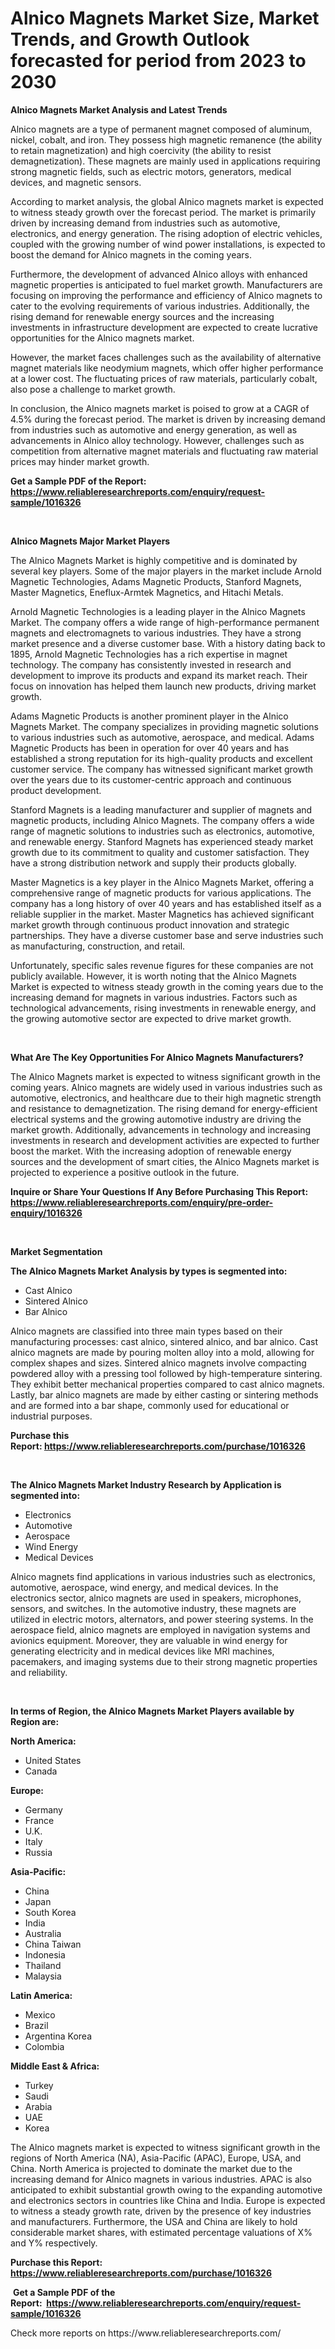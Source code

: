 <p><h1>Alnico Magnets Market Size, Market Trends, and Growth Outlook forecasted for period from 2023 to 2030</h1></p><p><strong>Alnico Magnets Market Analysis and Latest Trends</strong></p>
<p><p>Alnico magnets are a type of permanent magnet composed of aluminum, nickel, cobalt, and iron. They possess high magnetic remanence (the ability to retain magnetization) and high coercivity (the ability to resist demagnetization). These magnets are mainly used in applications requiring strong magnetic fields, such as electric motors, generators, medical devices, and magnetic sensors.</p><p>According to market analysis, the global Alnico magnets market is expected to witness steady growth over the forecast period. The market is primarily driven by increasing demand from industries such as automotive, electronics, and energy generation. The rising adoption of electric vehicles, coupled with the growing number of wind power installations, is expected to boost the demand for Alnico magnets in the coming years.</p><p>Furthermore, the development of advanced Alnico alloys with enhanced magnetic properties is anticipated to fuel market growth. Manufacturers are focusing on improving the performance and efficiency of Alnico magnets to cater to the evolving requirements of various industries. Additionally, the rising demand for renewable energy sources and the increasing investments in infrastructure development are expected to create lucrative opportunities for the Alnico magnets market.</p><p>However, the market faces challenges such as the availability of alternative magnet materials like neodymium magnets, which offer higher performance at a lower cost. The fluctuating prices of raw materials, particularly cobalt, also pose a challenge to market growth.</p><p>In conclusion, the Alnico magnets market is poised to grow at a CAGR of 4.5% during the forecast period. The market is driven by increasing demand from industries such as automotive and energy generation, as well as advancements in Alnico alloy technology. However, challenges such as competition from alternative magnet materials and fluctuating raw material prices may hinder market growth.</p></p>
<p><strong>Get a Sample PDF of the Report:&nbsp; <a href="https://www.reliableresearchreports.com/enquiry/request-sample/1016326">https://www.reliableresearchreports.com/enquiry/request-sample/1016326</a></strong></p>
<p>&nbsp;</p>
<p><strong>Alnico Magnets Major Market Players</strong></p>
<p><p>The Alnico Magnets Market is highly competitive and is dominated by several key players. Some of the major players in the market include Arnold Magnetic Technologies, Adams Magnetic Products, Stanford Magnets, Master Magnetics, Eneflux-Armtek Magnetics, and Hitachi Metals.</p><p>Arnold Magnetic Technologies is a leading player in the Alnico Magnets Market. The company offers a wide range of high-performance permanent magnets and electromagnets to various industries. They have a strong market presence and a diverse customer base. With a history dating back to 1895, Arnold Magnetic Technologies has a rich expertise in magnet technology. The company has consistently invested in research and development to improve its products and expand its market reach. Their focus on innovation has helped them launch new products, driving market growth.</p><p>Adams Magnetic Products is another prominent player in the Alnico Magnets Market. The company specializes in providing magnetic solutions to various industries such as automotive, aerospace, and medical. Adams Magnetic Products has been in operation for over 40 years and has established a strong reputation for its high-quality products and excellent customer service. The company has witnessed significant market growth over the years due to its customer-centric approach and continuous product development.</p><p>Stanford Magnets is a leading manufacturer and supplier of magnets and magnetic products, including Alnico Magnets. The company offers a wide range of magnetic solutions to industries such as electronics, automotive, and renewable energy. Stanford Magnets has experienced steady market growth due to its commitment to quality and customer satisfaction. They have a strong distribution network and supply their products globally.</p><p>Master Magnetics is a key player in the Alnico Magnets Market, offering a comprehensive range of magnetic products for various applications. The company has a long history of over 40 years and has established itself as a reliable supplier in the market. Master Magnetics has achieved significant market growth through continuous product innovation and strategic partnerships. They have a diverse customer base and serve industries such as manufacturing, construction, and retail.</p><p>Unfortunately, specific sales revenue figures for these companies are not publicly available. However, it is worth noting that the Alnico Magnets Market is expected to witness steady growth in the coming years due to the increasing demand for magnets in various industries. Factors such as technological advancements, rising investments in renewable energy, and the growing automotive sector are expected to drive market growth.</p></p>
<p>&nbsp;</p>
<p><strong>What Are The Key Opportunities For Alnico Magnets Manufacturers?</strong></p>
<p><p>The Alnico Magnets market is expected to witness significant growth in the coming years. Alnico magnets are widely used in various industries such as automotive, electronics, and healthcare due to their high magnetic strength and resistance to demagnetization. The rising demand for energy-efficient electrical systems and the growing automotive industry are driving the market growth. Additionally, advancements in technology and increasing investments in research and development activities are expected to further boost the market. With the increasing adoption of renewable energy sources and the development of smart cities, the Alnico Magnets market is projected to experience a positive outlook in the future.</p></p>
<p><strong>Inquire or Share Your Questions If Any Before Purchasing This Report: <a href="https://www.reliableresearchreports.com/enquiry/pre-order-enquiry/1016326">https://www.reliableresearchreports.com/enquiry/pre-order-enquiry/1016326</a></strong></p>
<p>&nbsp;</p>
<p><strong>Market Segmentation</strong></p>
<p><strong>The Alnico Magnets Market Analysis by types is segmented into:</strong></p>
<p><ul><li>Cast Alnico</li><li>Sintered Alnico</li><li>Bar Alnico</li></ul></p>
<p><p>Alnico magnets are classified into three main types based on their manufacturing processes: cast alnico, sintered alnico, and bar alnico. Cast alnico magnets are made by pouring molten alloy into a mold, allowing for complex shapes and sizes. Sintered alnico magnets involve compacting powdered alloy with a pressing tool followed by high-temperature sintering. They exhibit better mechanical properties compared to cast alnico magnets. Lastly, bar alnico magnets are made by either casting or sintering methods and are formed into a bar shape, commonly used for educational or industrial purposes.</p></p>
<p><strong>Purchase this Report:&nbsp;<a href="https://www.reliableresearchreports.com/purchase/1016326">https://www.reliableresearchreports.com/purchase/1016326</a></strong></p>
<p>&nbsp;</p>
<p><strong>The Alnico Magnets Market Industry Research by Application is segmented into:</strong></p>
<p><ul><li>Electronics</li><li>Automotive</li><li>Aerospace</li><li>Wind Energy</li><li>Medical Devices</li></ul></p>
<p><p>Alnico magnets find applications in various industries such as electronics, automotive, aerospace, wind energy, and medical devices. In the electronics sector, alnico magnets are used in speakers, microphones, sensors, and switches. In the automotive industry, these magnets are utilized in electric motors, alternators, and power steering systems. In the aerospace field, alnico magnets are employed in navigation systems and avionics equipment. Moreover, they are valuable in wind energy for generating electricity and in medical devices like MRI machines, pacemakers, and imaging systems due to their strong magnetic properties and reliability.</p></p>
<p>&nbsp;</p>
<p><strong>In terms of Region, the Alnico Magnets Market Players available by Region are:</strong></p>
<p>
    <p> <strong> North America: </strong>
        <ul>
            <li>United States</li>
            <li>Canada</li>
        </ul>
        </p> 
    <p> <strong> Europe: </strong>
        <ul>
            <li>Germany</li>
            <li>France</li>
            <li>U.K.</li>
            <li>Italy</li>
            <li>Russia</li>
        </ul>
        </p> 
    <p> <strong> Asia-Pacific: </strong>
        <ul>
            <li>China</li>
            <li>Japan</li>
            <li>South Korea</li>
            <li>India</li>
            <li>Australia</li>
            <li>China Taiwan</li>
            <li>Indonesia</li>
            <li>Thailand</li>
            <li>Malaysia</li>
        </ul>
        </p> 
    <p> <strong> Latin America: </strong>
        <ul>
            <li>Mexico</li>
            <li>Brazil</li>
            <li>Argentina Korea</li>
            <li>Colombia</li>
        </ul>
        </p> 
    <p> <strong> Middle East & Africa: </strong>
        <ul>
            <li>Turkey</li>
            <li>Saudi</li>
            <li>Arabia</li>
            <li>UAE</li>
            <li>Korea</li>
        </ul>
    </p>
    </p>
<p><p>The Alnico magnets market is expected to witness significant growth in the regions of North America (NA), Asia-Pacific (APAC), Europe, USA, and China. North America is projected to dominate the market due to the increasing demand for Alnico magnets in various industries. APAC is also anticipated to exhibit substantial growth owing to the expanding automotive and electronics sectors in countries like China and India. Europe is expected to witness a steady growth rate, driven by the presence of key industries and manufacturers. Furthermore, the USA and China are likely to hold considerable market shares, with estimated percentage valuations of X% and Y% respectively.</p></p>
<p><strong>Purchase this Report: <a href="https://www.reliableresearchreports.com/purchase/1016326">https://www.reliableresearchreports.com/purchase/1016326</a></strong></p>
<p>&nbsp;<strong>Get a Sample PDF of the Report:&nbsp;&nbsp;<a href="https://www.reliableresearchreports.com/enquiry/request-sample/1016326">https://www.reliableresearchreports.com/enquiry/request-sample/1016326</a></strong></p>
<p><strong></strong></p>
<p>Check more reports on https://www.reliableresearchreports.com/</p>